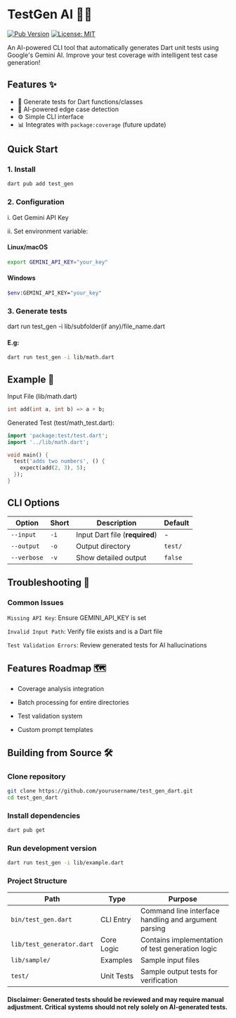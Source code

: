 # TestGen AI 🤖🧪

[![Pub Version](https://img.shields.io/pub/v/test_gen_ai)](https://pub.dev/packages/test_gen)
[![License: MIT](https://img.shields.io/badge/License-MIT-yellow.svg)](https://opensource.org/licenses/MIT)

An AI-powered CLI tool that automatically generates Dart unit tests using Google's Gemini AI. Improve your test coverage with intelligent test case generation!

## Features ✨

- 🚀 Generate tests for Dart functions/classes
- 🧠 AI-powered edge case detection
- ⚙️ Simple CLI interface
- 📊 Integrates with `package:coverage` (future update)


## Quick Start
### 1. Install
```bash
dart pub add test_gen
```

### 2. Configuration
i. Get Gemini API Key

ii. Set environment variable:
#### Linux/macOS
```bash
export GEMINI_API_KEY="your_key"
```
#### Windows
```bash
$env:GEMINI_API_KEY="your_key"
```

### 3. Generate tests
dart run test_gen -i lib/subfolder(if any)/file_name.dart
#### E.g:
```bash
dart run test_gen -i lib/math.dart
```

## Example 🧪
Input File (lib/math.dart)
```dart
int add(int a, int b) => a + b;
```
Generated Test (test/math_test.dart):
```dart
import 'package:test/test.dart';
import '../lib/math.dart';

void main() {
  test('adds two numbers', () {
    expect(add(2, 3), 5);
  });
}
```

## CLI Options

| Option         | Short | Description                  | Default     |
|----------------|-------|------------------------------|-------------|
| `--input`      | `-i`  | Input Dart file (**required**) | -           |
| `--output`     | `-o`  | Output directory             | `test/`     |
| `--verbose`    | `-v`  | Show detailed output         | `false`     |

## Troubleshooting 🚨
### Common Issues
`Missing API Key`: Ensure GEMINI_API_KEY is set

`Invalid Input Path`: Verify file exists and is a Dart file

`Test Validation Errors`: Review generated tests for AI hallucinations

## Features Roadmap 🗺️
- Coverage analysis integration

- Batch processing for entire directories

- Test validation system

- Custom prompt templates

## Building from Source 🛠️
### Clone repository
```bash
git clone https://github.com/yourusername/test_gen_dart.git
cd test_gen_dart
```

### Install dependencies
```bash
dart pub get
```
### Run development version
```bash
dart run test_gen -i lib/example.dart
```
### Project Structure

| Path                          | Type             | Purpose                                                                 |
|-------------------------------|------------------|-------------------------------------------------------------------------|
| `bin/test_gen.dart`           | CLI Entry        | Command line interface handling and argument parsing                    |
| `lib/test_generator.dart`     | Core Logic       | Contains implementation of test generation logic                        |
| `lib/sample/`                 | Examples         | Sample input files                                                      |
| `test/`                       | Unit Tests       | Sample output tests for verification                                    |


#### Disclaimer: Generated tests should be reviewed and may require manual adjustment. Critical systems should not rely solely on AI-generated tests.
